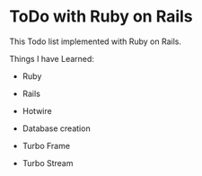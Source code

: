 # ToDo with Ruby on Rails

This Todo list implemented with Ruby on Rails. 

Things I have Learned:

* Ruby

* Rails

* Hotwire

* Database creation

* Turbo Frame

* Turbo Stream
